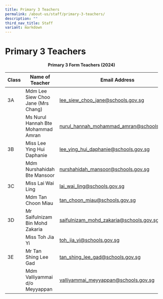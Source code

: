 ```yaml
---
title: Primary 3 Teachers
permalink: /about-us/staff/primary-3-teachers/
description: ""
third_nav_title: Staff
variant: markdown
---
```

# **Primary 3 Teachers**

<center><b> Primary 3 Form Teachers (2024)</b></center>

| Class 	|  Name of Teacher 	|  Email Address 	|
| ---	| ---	| ---	|
| 3A 	| Mdm Lee Siew Choo Jane (Mrs Chang) 	| [lee_siew_choo_jane@schools.gov.sg](mailto:lee_siew_choo_jane@schools.gov.sg) 	|
|  	| Ms Nurul Hannah Bte Mohammad Amran 	| [nurul_hannah_mohammad_amran@schools.gov.sg](mailto:nurul_hannah_mohammad_amran@schools.gov.sg) 	|
| 3B 	| Miss Lee Ying Hui Daphanie 	| [lee_ying_hui_daphanie@schools.gov.sg](mailto:lee_ying_hui_daphanie@schools.gov.sg) 	|
|  	| Mdm Nurshahidah Bte Mansoor 	| [nurshahidah_mansoor@schools.gov.sg](mailto:nurshahidah_mansoor@schools.gov.sg) 	|
| 3C 	| Miss Lai Wai Ling 	| [lai_wai_ling@schools.gov.sg](mailto:lai_wai_ling@schools.gov.sg) 	|
|  	| Mdm Tan Choon Miau 	| [tan_choon_miau@schools.gov.sg](mailto:tan_choon_miau@schools.gov.sg) 	|
| 3D 	| Mr Saifulnizam Bin Mohd Zakaria 	| [saifulnizam_mohd_zakaria@schools.gov.sg](mailto:saifulnizam_mohd_zakaria@schools.gov.sg) 	|
|  	| Miss Toh Jia Yi 	| [toh_jia_yi@schools.gov.sg](mailto:toh_jia_yi@schools.gov.sg) 	|
| 3E 	| Mr Tan Shing Lee Gad 	| [tan_shing_lee_gad@schools.gov.sg](mailto:tan_shing_lee_gad@schools.gov.sg) 	|
|  	| Mdm Valliyammai d/o Meyyappan 	| [valliyammai_meyyappan@schools.gov.sg](mailto:valliyammai_meyyappan@schools.gov.sg) 	|